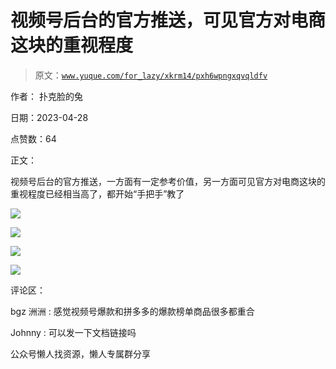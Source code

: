 # 视频号后台的官方推送，可见官方对电商这块的重视程度

> 原文：[`www.yuque.com/for_lazy/xkrm14/pxh6wpngxqvqldfv`](https://www.yuque.com/for_lazy/xkrm14/pxh6wpngxqvqldfv)



作者： 扑克脸的兔



日期：2023-04-28



点赞数：64



正文：



视频号后台的官方推送，一方面有一定参考价值，另一方面可见官方对电商这块的重视程度已经相当高了，都开始“手把手”教了



![](img/434a306133b55107b3de40f6190d37cb.png)  

![](img/2e5e1d1bada19da8839394dc91c3615d.png)  

![](img/1600f21b14edb9146e63c0b933198c4a.png)  

![](img/20bdd467518e8082d258f3492ce8b243.png)  

评论区：



bgz 洲洲 : 感觉视频号爆款和拼多多的爆款榜单商品很多都重合



Johnny : 可以发一下文档链接吗



公众号懒人找资源，懒人专属群分享

</ne-p></ne-p></ne-p></ne-p>